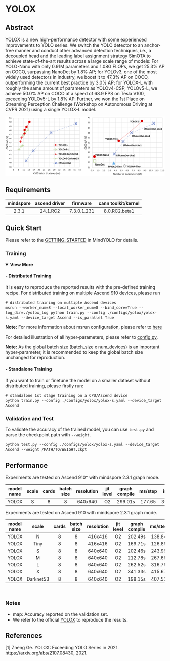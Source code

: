 # YOLOX

## Abstract
YOLOX is a new high-performance detector with some experienced improvements to YOLO series. We switch the YOLO detector to an anchor-free manner and conduct other advanced detection techniques, i.e., a decoupled head and the leading label assignment strategy SimOTA to achieve state-of-the-art results across a large scale range of models: For YOLO-Nano with only 0.91M parameters and 1.08G FLOPs, we get 25.3% AP on COCO, surpassing NanoDet by 1.8% AP; for YOLOv3, one of the most widely used detectors in industry, we boost it to 47.3% AP on COCO, outperforming the current best practice by 3.0% AP; for YOLOX-L with roughly the same amount of parameters as YOLOv4-CSP, YOLOv5-L, we achieve 50.0% AP on COCO at a speed of 68.9 FPS on Tesla V100, exceeding YOLOv5-L by 1.8% AP. Further, we won the 1st Place on Streaming Perception Challenge (Workshop on Autonomous Driving at CVPR 2021) using a single YOLOX-L model.
<div align=center>
<img src="https://raw.githubusercontent.com/zhanghuiyao/pics/main/mindyoloyolox_baseline.png"/>
</div>

## Requirements

| mindspore | ascend driver | firmware     | cann toolkit/kernel |
| :-------: | :-----------: | :----------: |:-------------------:|
| 2.3.1     | 24.1.RC2      | 7.3.0.1.231  |   8.0.RC2.beta1     |

## Quick Start

Please refer to the [GETTING_STARTED](https://github.com/mindspore-lab/mindyolo/blob/master/GETTING_STARTED.md) in MindYOLO for details.

### Training

<details open>
<summary><b>View More</b></summary>

#### - Distributed Training

It is easy to reproduce the reported results with the pre-defined training recipe. For distributed training on multiple Ascend 910 devices, please run
```shell
# distributed training on multiple Ascend devices
msrun --worker_num=8 --local_worker_num=8 --bind_core=True --log_dir=./yolox_log python train.py --config ./configs/yolox/yolox-s.yaml --device_target Ascend --is_parallel True
```

**Note:** For more information about msrun configuration, please refer to [here](https://www.mindspore.cn/tutorials/experts/zh-CN/r2.3.1/parallel/msrun_launcher.html)

For detailed illustration of all hyper-parameters, please refer to [config.py](https://github.com/mindspore-lab/mindyolo/blob/master/mindyolo/utils/config.py).

**Note:**  As the global batch size  (batch_size x num_devices) is an important hyper-parameter, it is recommended to keep the global batch size unchanged for reproduction.

#### - Standalone Training

If you want to train or finetune the model on a smaller dataset without distributed training, please firstly run:

```shell
# standalone 1st stage training on a CPU/Ascend device
python train.py --config ./configs/yolox/yolox-s.yaml --device_target Ascend
```

</details>

### Validation and Test

To validate the accuracy of the trained model, you can use `test.py` and parse the checkpoint path with `--weight`.

```
python test.py --config ./configs/yolox/yolox-s.yaml --device_target Ascend --weight /PATH/TO/WEIGHT.ckpt
```

## Performance

Experiments are tested on Ascend 910* with mindspore 2.3.1 graph mode.

|  model name  |  scale  | cards  | batch size | resolution |  jit level  | graph compile | ms/step | img/s  |  map  |          recipe              | weight                                                                                        |
|  :--------:  |  :---:  |  :---: |   :---:    |   :---:    |    :---:    |     :---:     |  :---:  |  :---: |:-----:|           :---:              |        :---:       |
|    YOLOX     |    S    |    8   |     8      |   640x640  |     O2      |    299.01s    | 177.65  | 360.26 | 41.0% |    [yaml](./yolox-s.yaml)    | [weights](https://download-mindspore.osinfra.cn/toolkits/mindyolo/yolox/yolox-s_300e_map407-cebd0183-910v2.ckpt)                   |


Experiments are tested on Ascend 910 with mindspore 2.3.1 graph mode.

|  model name  |  scale  | cards  | batch size | resolution |  jit level  | graph compile | ms/step | img/s |  map  |        recipe           |weight                                                                                                             |
|  :--------:  |  :---:  |  :---: |   :---:    |   :---:    |    :---:    |     :---:     |  :---:  | :---: |:-----:|            :---:                   |        :---:       |
|    YOLOX     |    N    |    8   |     8      |   416x416  |     O2      |    202.49s    | 138.84 | 460.96 | 24.1% |   [yaml](./yolox-nano.yaml)        | [weights](https://download.mindspore.cn/toolkits/mindyolo/yolox/yolox-n_300e_map241-ec9815e3.ckpt)                  |
|    YOLOX     |   Tiny  |    8   |     8      |   416x416  |     O2      |    169.71s    | 126.85 | 504.53 | 33.3% |   [yaml](./yolox-tiny.yaml)        | [weights](https://download.mindspore.cn/toolkits/mindyolo/yolox/yolox-tiny_300e_map333-e5ae3a2e.ckpt)               |
|    YOLOX     |    S    |    8   |     8      |   640x640  |     O2      |    202.46s    | 243.99 | 262.31 | 40.7% |   [yaml](./yolox-s.yaml)           | [weights](https://download.mindspore.cn/toolkits/mindyolo/yolox/yolox-s_300e_map407-0983e07f.ckpt)               |
|    YOLOX     |    M    |    8   |     8      |   640x640  |     O2      |    212.78s    | 267.68 | 239.09 | 46.7% |   [yaml](./yolox-m.yaml)           | [weights](https://download.mindspore.cn/toolkits/mindyolo/yolox/yolox-m_300e_map467-1db321ee.ckpt)               |
|    YOLOX     |    L    |    8   |     8      |   640x640  |     O2      |    262.52s    | 316.78 | 202.03 | 49.2% |   [yaml](./yolox-l.yaml)           | [weights](https://download.mindspore.cn/toolkits/mindyolo/yolox/yolox-l_300e_map492-52a4ab80.ckpt)               |
|    YOLOX     |    X    |    8   |     8      |   640x640  |     O2      |    341.33s    | 415.67 | 153.97 | 51.6% |   [yaml](./yolox-x.yaml)           | [weights](https://download.mindspore.cn/toolkits/mindyolo/yolox/yolox-x_300e_map516-52216d90.ckpt)               |
|    YOLOX     |Darknet53|    8   |     8      |   640x640  |     O2      |    198.15s    | 407.53 | 157.04 | 47.7% |   [yaml](./yolox-darknet53.yaml)   | [weights](https://download.mindspore.cn/toolkits/mindyolo/yolox/yolox-darknet53_300e_map477-b5fcaba9.ckpt)               |


<br>

### Notes

- map: Accuracy reported on the validation set.
- We refer to the official [YOLOX](https://github.com/Megvii-BaseDetection/YOLOX) to reproduce the results.

## References

<!--- Guideline: Citation format should follow GB/T 7714. -->
[1] Zheng Ge. YOLOX: Exceeding YOLO Series in 2021. https://arxiv.org/abs/2107.08430, 2021.
